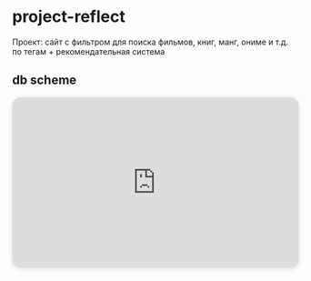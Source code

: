 # project-reflect

Проект: сайт с фильтром для поиска фильмов, книг, манг, ониме и т.д. по тегам + рекомендательная система


## db scheme
<iframe width="100%" height="300px" style="box-shadow: 0 2px 8px 0 rgba(63,69,81,0.16); border-radius:15px;" allowtransparency="true" allowfullscreen="true" scrolling="no" title="Embedded DrawSQL IFrame" frameborder="0" src="https://drawsql.app/teams/oqqas-team/diagrams/reflect/embed"></iframe> 

